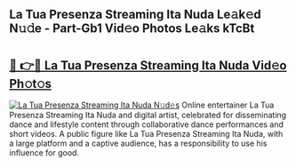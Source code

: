 ## La Tua Presenza Streaming Ita Nuda Le𝚊k𝚎d N𝚞𝚍e - Part-Gb1 Vid𝚎o Photos Le𝚊ks kTcBt

# <h2><a href="http://fbfcefb.evod.top/?m=La+Tua+Presenza+Streaming+Ita+Nuda">🔗 👉🔴 La Tua Presenza Streaming Ita Nuda Vid𝚎o Ph𝚘t𝚘s</a></h2>

[![La Tua Presenza Streaming Ita Nuda N𝚞d𝚎s](https://i.imgur.com/8V9OHl7.gif)](http://fbfcefb.evod.top/?m=La+Tua+Presenza+Streaming+Ita+Nuda)
Online entertainer La Tua Presenza Streaming Ita Nuda and digital artist, celebrated for disseminating dance and lifestyle content through collaborative dance performances and short videos. A public figure like La Tua Presenza Streaming Ita Nuda, with a large platform and a captive audience, has a responsibility to use his influence for good. 

